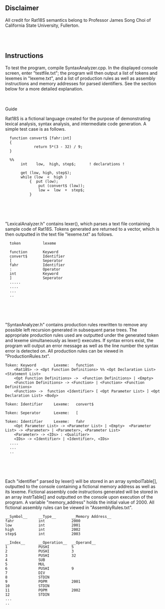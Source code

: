 ## Disclaimer
All credit for Rat18S semantics belong to Professor James Song Choi of California State University, Fullerton.

<br/>
<br/>


## Instructions
To test the program, compile SyntaxAnalyzer.cpp. In the displayed console screen, enter "testfile.txt"; the program will then output a list of tokens and lexemes in "lexeme.txt", and a list of production rules as well as assembly instructions and memory addresses for parsed identifiers. See the section below for a more detailed explanation.

<br/>
<br/?

## Guide
Rat18S is a fictional language created for the purpose of demonstrating lexical analysis, syntax analysis, and intermediate code generation. A simple test case is as follows.


      function convert$ [fahr:int]
      {
                 return 5*(3 - 32) / 9;
      }

      %%
           int    low,  high, step$;      ! declarations !

           get (low, high, step$);
           while (low  <  high )  
               {  put (low);
                   put (convert$ (low));
                   low =  low  +  step$;
               } 


<br/>
<br/>
<br/>


"LexicalAnalyzer.h" contains lexer(), which parses a text file containing sample code of Rat18S. Tokens generated are returned to a vector, which is then outputted in the text file "lexeme.txt" as follows.

      token          lexeme

      function       Keyword
      convert$       Identifier
      [              Seperator
      fahr           Identifier
      :              Operator
      int            Keyword
      ]              Seperator
      .....
      ....
      ...
      ..
     
<br/>
<br/>
<br/>


"SyntaxAnalyzer.h" contains production rules rewritten to remove any possible left recursion generated in subsequent parse trees. The appropriate production rules used are outputted under the generated token and lexeme simultaneously as lexer() executes. If syntax errors exist, the program will output an error message as well as the line number the syntax error is detected on. All production rules can be viewed in "ProductionRules.txt".

	Token: Keyword        Lexeme:   function            
		<Rat18S> -> <Opt Function Definitions> %% <Opt Declaration List> <Statement List> 
		<Opt Function Definitions> ->  <Function Definitions> | <Empty>
		<Function Definitions> -> <Function> | <Function> <Function Definitions>
		<Function> ->  function <Identifier> [ <Opt Parameter List> ] <Opt Declaration List> <Body>

	Token: Identifier     Lexeme:   convert$            

	Token: Seperator      Lexeme:   [                   

	Token: Identifier     Lexeme:   fahr                
		<Opt Parameter List> -> <Parameter List> | <Empty>	<Parameter List> -> <Parameter> | <Parameter>, <Parameter List>
		<Parameter> -> <IDs> : <Qualifier> 
		<IDs> -> <Identifier> | <Identifier>, <IDs>
      ....
      ...
      ..
     
<br/>
<br/>
<br/>
     
Each "identifier" parsed by lexer() will be stored in an array symbolTable[], outputted to the console containing a fictional memory address as well as its lexeme. Fictional assembly code instructions generated will be stored in an array instrTable[] and outputted on the console upon execution of the program. A variable "memory_address" holds the initial value of 2000. All fictional assembly rules can be viewed in "AssemblyRules.txt".


	__Symbol__     __Type__       __Memory Address__
	fahr           int            2000
	low            int            2001
	high           int            2002
	step$          int            2003

	__Index__      __Operation__  __Operand__
	1              PUSHI          5
	2              PUSHI          3
	3              PUSHI          32
	4              SUB            
	5              MUL            
	6              PUSHI          9
	7              DIV            
	8              STDIN          
	9              POPM           2001
	10             STDIN          
	11             POPM           2002
	12             STDIN          
	...
	..

<br/>
<br/>
<br/>


